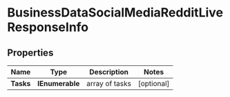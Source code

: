 # BusinessDataSocialMediaRedditLiveResponseInfo


## Properties

| Name | Type | Description | Notes |
|------------ | ------------- | ------------- | -------------|
**Tasks** | **IEnumerable<BusinessDataSocialMediaRedditLiveTaskInfo>** | array of tasks |[optional]|